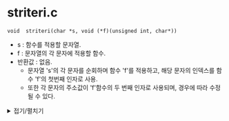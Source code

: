 # striteri.c
```
void  striteri(char *s, void (*f)(unsigned int, char*))
```
- s : 함수를 적용할 문자열.
- f : 문자열의 각 문자에 적용할 함수.
- 반환값 : 없음.
  - 문자열 's'의 각 문자를 순회하며 함수 'f'를 적용하고, 해당 문자의 인덱스를 함수 'f'의 첫번째 인자로 사용.
  - 또한 각 문자의 주소값이 'f'함수의 두 번째 인자로 사용되며, 경우에 따라 수정될 수 있다.
 
<details markdown="1">
<summary>접기/펼치기</summary>
<!--summary 아래 빈칸 공백 두고 내용을 적는공간-->

```
void	striteri(char *s, void (*f)(unsigned int, char*))
{
	size_t	i;

	if (s == NULL || f == NULL)
		return ;
	i = 0;
	while (s[i] != '\0')
	{
		f(i, &s[i]);
		i++;
	}
}
```
</details>
